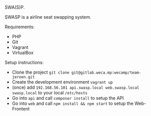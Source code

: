 SWA(S)P.

SWASP is a airline seat swapping system.

Requirements:
* PHP
* Git
* Vagrant
* VirtualBox

Setup instructions:

* Clone the project `git clone git@gitlab.weca.mp:wecamp/team-jeroen.git`
* Create the development environment `vagrant up`
* (once) add ```192.168.56.101 api.swasp.local web.swasp.local swasp.local``` to your local ```/etc/hosts```
* Go into ```api``` and call ```composer install``` to setup the API
* Go into ```web``` and call ```npm install && npm start``` to setup the Web-Frontent
